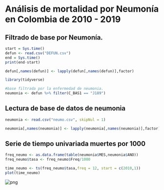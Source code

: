 # Análisis de mortalidad por Neumonía en Colombia de 2010 - 2019

## Filtrado de base por Neumonía.



```R
start = Sys.time()
defun <- read.csv("DEFUN.csv")
end = Sys.time()
print(end-start)
```


```R
defun[,names(defun)] <- lapply(defun[,names(defun)],factor)
```


```R
library(tidyverse)
```


```R
#base filtrada por la enfermedad de neumonia.
neumonia <- defun %>% filter(C_BAS1 == "J189")
```

## Lectura de base de datos de neumonia 


```R
neumonia <- read.csv("neumo.csv", skipNul = 1)
```


```R
neumonia[,names(neumonia)] <- lapply(neumonia[,names(neumonia)],factor)
```

## Serie de tiempo univariada muertes por 1000


```R
freq_neumo <- as.data.frame(table(neumonia$MES,neumonia$ANO))
freq_neumo$tasa <- freq_neumo$Freq/1000
```


```R
time_neumo <- ts(freq_neumo$tasa,freq = 12, start = c(2010,1))
plot(time_neumo)
```


![png](output_11_0.png)

